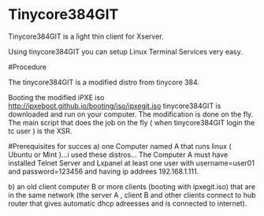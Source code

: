 # Tinycore384GIT

Tinycore384GIT is a light thin client for Xserver.

Using tinycore384GIT you can setup Linux Terminal Services very easy.

#Procedure

The tinycore384GIT is a modified distro from tinycore 384.

Booting the modified iPXE iso http://ipxeboot.github.io/booting/iso/ipxegit.iso  tinycore384GIT is downloaded and run on your computer. The modification is done on the fly. The main script that does the job on the fly ( when tinycore384GIT login the tc user ) is the XSR.

#Prerequisites for succes
a) one Computer named A that runs linux ( Ubuntu or Mint )...i used these distros...
The Computer A must have installed Telnet Server and Lxpanel at least one user with username=user01 and password=123456 and having ip addrees 192.168.1.111.

b) an old client computer B  or more clients (booting with ipxegit.iso) that are in the same network (the server A , client B and other clients connect to hub router that gives automatic dhcp adreesses and is connected to internet).



 

